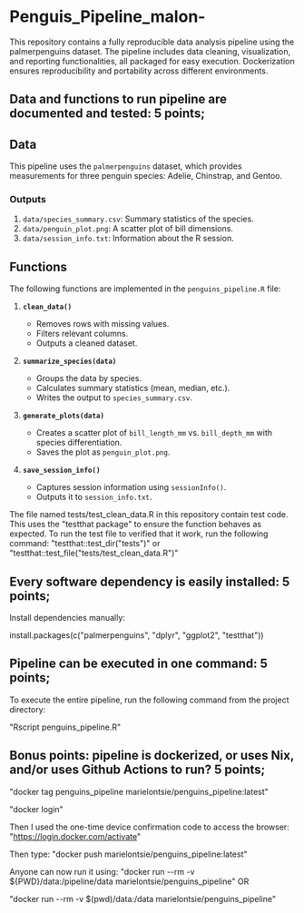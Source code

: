 # Penguis_Pipeline_malon-
This repository contains a fully reproducible data analysis pipeline using the palmerpenguins dataset. The pipeline includes data cleaning, visualization, and reporting functionalities, all packaged for easy execution. Dockerization ensures reproducibility and portability across different environments.


## Data and functions to run pipeline are documented and tested: 5 points;

## Data

This pipeline uses the `palmerpenguins` dataset, which provides measurements for three penguin species: Adelie, Chinstrap, and Gentoo.

### Outputs
1. `data/species_summary.csv`: Summary statistics of the species.
2. `data/penguin_plot.png`: A scatter plot of bill dimensions.
3. `data/session_info.txt`: Information about the R session.

## Functions

The following functions are implemented in the `penguins_pipeline.R` file: 

1. **`clean_data()`**
   - Removes rows with missing values.
   - Filters relevant columns.
   - Outputs a cleaned dataset.

2. **`summarize_species(data)`**
   - Groups the data by species.
   - Calculates summary statistics (mean, median, etc.).
   - Writes the output to `species_summary.csv`.

3. **`generate_plots(data)`**
   - Creates a scatter plot of `bill_length_mm` vs. `bill_depth_mm` with species differentiation.
   - Saves the plot as `penguin_plot.png`.

4. **`save_session_info()`**
   - Captures session information using `sessionInfo()`.
   - Outputs it to `session_info.txt`.
  
The file named tests/test_clean_data.R in this repository contain test code. This uses the "testthat package" to ensure the function behaves as expected. To run the test file to verified that it work, run the following command:
"testthat::test_dir("tests")" or "testthat::test_file("tests/test_clean_data.R")"


## Every software dependency is easily installed: 5 points;

Install dependencies manually:

install.packages(c("palmerpenguins", "dplyr", "ggplot2", "testthat"))


## Pipeline can be executed in one command: 5 points;

To execute the entire pipeline, run the following command from the project directory:

"Rscript penguins_pipeline.R"

## Bonus points: pipeline is dockerized, or uses Nix, and/or uses Github Actions to run? 5 points;

"docker tag penguins_pipeline marielontsie/penguins_pipeline:latest"

"docker login"

Then I used the one-time device confirmation code to access the browser: 
"https://login.docker.com/activate"

Then type: 
"docker push marielontsie/penguins_pipeline:latest"

Anyone can now run it using:
"docker run --rm -v ${PWD}/data:/pipeline/data marielontsie/penguins_pipeline"   OR

"docker run --rm -v $(pwd)/data:/data marielontsie/penguins_pipeline"





